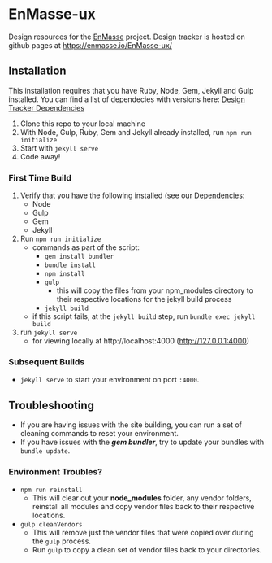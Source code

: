 # EnMasse-ux

Design resources for the [EnMasse](https://github.com/EnMasseProject/enmasse) project. Design tracker is hosted on github pages at https://enmasse.io/EnMasse-ux/

## Installation

This installation requires that you have Ruby, Node, Gem, Jekyll and Gulp installed. You can find a list of dependecies with versions here: [Design Tracker Dependencies](https://github.com/rh-uxd/design-tracker-template/wiki/Dependencies)

1. Clone this repo to your local machine
1. With Node, Gulp, Ruby, Gem and Jekyll already installed, run `npm run initialize`
1. Start with `jekyll serve`
1. Code away!

### First Time Build

1. Verify that you have the following installed (see our [Dependencies](https://github.com/rh-uxd/design-tracker-template/wiki/Dependencies):
    - Node
    - Gulp
    - Gem
    - Jekyll
1. Run `npm run initialize`
    - commands as part of the script:
      - `gem install bundler`
      - `bundle install`
      - `npm install`
      - `gulp`
        - this will copy the files from your npm_modules directory to their respective locations for the jekyll build process
      - `jekyll build`
    - if this script fails, at the `jekyll build` step, run `bundle exec jekyll build`
1. run `jekyll serve`
    - for viewing locally at http://localhost:4000 (http://127.0.0.1:4000)

### Subsequent Builds

- `jekyll serve` to start your environment on port `:4000`.

## Troubleshooting

- If you are having issues with the site building, you can run a set of cleaning commands to reset your environment.
- If you have issues with the ***gem bundler***, try to update your bundles with `bundle update`.

### Environment Troubles?

- `npm run reinstall`
  - This will clear out your **node_modules** folder, any vendor folders, reinstall all modules and copy vendor files back to their respective locations.
- `gulp cleanVendors`
  - This will remove just the vendor files that were copied over during the `gulp` process.
  - Run `gulp` to copy a clean set of vendor files back to your directories.


